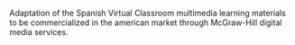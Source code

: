 Adaptation of the Spanish Virtual Classroom multimedia learning materials to be commercialized in the american market through McGraw-Hill digital media services.
